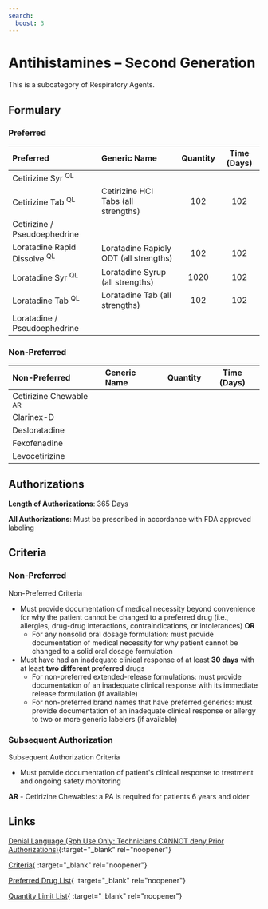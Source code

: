```yaml
---
search:
  boost: 3
---
```


# Antihistamines – Second Generation

This is a subcategory of Respiratory Agents.

## Formulary

### Preferred

| Preferred                               | Generic Name                           | Quantity | Time (Days) |
| :-------------------------------------- | :------------------------------------- | :------: | :---------: |
| Cetirizine Syr <sup>QL</sup>            |                                        |          |             |
| Cetirizine Tab <sup>QL</sup>            | Cetirizine HCI Tabs (all strengths)    |   102    |     102     |
| Cetirizine / Pseudoephedrine            |                                        |          |             |
| Loratadine Rapid Dissolve <sup>QL</sup> | Loratadine Rapidly ODT (all strengths) |   102    |     102     |
| Loratadine Syr <sup>QL</sup>            | Loratadine Syrup (all strengths)       |   1020   |     102     |
| Loratadine Tab <sup>QL</sup>            | Loratadine Tab (all strengths)         |   102    |     102     |
| Loratadine / Pseudoephedrine            |                                        |          |             |

### Non-Preferred

| Non-Preferred                     | Generic Name | Quantity | Time (Days) |
| :-------------------------------- | :----------- | :------: | :---------: |
| Cetirizine Chewable <sup>AR</sup> |              |          |             |
| Clarinex-D                        |              |          |             |
| Desloratadine                     |              |          |             |
| Fexofenadine                      |              |          |             |
| Levocetirizine                    |              |          |             |

## Authorizations

**Length of Authorizations**: 365 Days

**All Authorizations**: Must be prescribed in accordance with FDA approved labeling

## Criteria

### Non-Preferred

Non-Preferred Criteria

- Must provide documentation of medical necessity beyond convenience for why the patient cannot be changed to a preferred drug (i.e., allergies, drug-drug interactions, contraindications, or intolerances) **OR**
    - For any nonsolid oral dosage formulation: must provide documentation of medical necessity for why patient cannot be changed to a solid oral dosage formulation
- Must have had an inadequate clinical response of at least **30 days** with at least **two different preferred** drugs
    - For non-preferred extended-release formulations: must provide documentation of an inadequate clinical response with its immediate release formulation (if available)
    - For non-preferred brand names that have preferred generics: must provide documentation of an inadequate clinical response or allergy to two or more generic labelers (if available)

### Subsequent Authorization

Subsequent Authorization Criteria

- Must provide documentation of patient's clinical response to treatment and ongoing safety monitoring

**AR** - Cetirizine Chewables: a PA is required for patients 6 years and older

## Links

[Denial Language (Rph Use Only: Technicians CANNOT deny Prior Authorizations)](https://mygainwell-my.sharepoint.com.mcas.ms/:w:/r/personal/rachel_carpenter_gainwelltechnologies_com/_layouts/15/Doc.aspx?sourcedoc=%7BCD777F63-7F18-4713-8D6A-B043BEE631F5%7D&file=Denial%20Language%20Updated%2009112023.docx&action=embedview&mobileredirect=true&wdStartOn=89&cid=f4472ece-6d4f-4694-b0c5-c150a2f53fea){:target="_blank" rel="noopener"} 

[Criteria](https://medicaid.ohio.gov/static/PHM/drug-coverage/20230701+UPDL+Criteria+_v1_FINAL.approved.pdf#page=93){ :target="_blank" rel="noopener"}

[Preferred Drug List](https://medicaid.ohio.gov/static/PHM/drug-coverage/20230701_UPDL_FINAL_ODM.approved.v2.pdf#page=30){ :target="_blank" rel="noopener"}

[Quantity Limit List](https://pharmacy.medicaid.ohio.gov/sites/default/files/20230101_Ohio_Medicaid_Quantity_Document_APPROVED.pdf){ :target="_blank" rel="noopener"}
